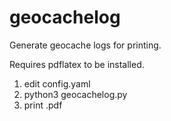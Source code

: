 geocachelog
===========

Generate geocache logs for printing.

Requires pdflatex to be installed.

1) edit config.yaml
2) python3 geocachelog.py
3) print <Your Cache Name>.pdf

